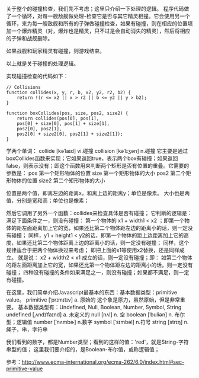 关于整个的碰撞检查，我们先不考虑；这里只介绍一下处理的逻辑。
程序代码做了一个循环，对每一艘敌舰做处理-检查它是否与其它精灵相撞。它会使用另一个循环，来为每一艘敌舰和所有的子弹做碰撞检查，如果有碰撞，则在相应的位置填加一个爆炸精灵（对，爆炸也是精灵，只不过是会自动消失的精灵），然后将相应的子弹和战舰删除。

如果战舰和玩家精灵有碰撞，则游戏结束。

以上就是关于碰撞的处理逻辑。


实现碰撞检查的代码如下：
```
// Collisions
function collides(x, y, r, b, x2, y2, r2, b2) {
    return !(r <= x2 || x > r2 || b <= y2 || y > b2);
}

function boxCollides(pos, size, pos2, size2) {
    return collides(pos[0], pos[1],
    pos[0] + size[0], pos[1] + size[1],
    pos2[0], pos2[1],
    pos2[0] + size2[0], pos2[1] + size2[1]);
}
```
学两个单词：
collide [kəˈlaɪd] vi.碰撞
collision [kəˈlɪʒən] n.碰撞
它主要是通过boxCollides函数来实现；它如果返回true，表示两个box有碰撞；如果返回false，则表示没有；即这个函数用来判断两个矩形是否有位置的重叠。它需要的参数是：
pos 第一个矩形物体的位置
size 第一个矩形物体的大小
pos2 第二个矩形物体的位置
size2 第二个矩形物体的大小

位置是两个值，即离左边的距离x，和离上边的距离y；单位是像素。
大小也是两值，分别是宽和高；单位也是像素；

然后它调用了另外一个函数：collides来检查具体是否有碰撞；
它判断的逻辑是：
满足下面条件之一，则没有碰撞：
第一个物体的 x1 + width1 < x2 ；即第一个物体的距左面距离加上它的宽，如果还比第二个物体距左边的距离小的话，则一定没有碰撞；
同样，y1 + height1 < y2的话，即第一个物体的距上边距离加上它的高度，如果还比第二个物体距离上边的距离小的话，则一定没有碰撞；
同样，这个规律适合于把两个物体换过来考虑；
即把上面的x1等使用x2替换，还是同样成立。
就是说：
x2 + width2 < x1 成立的话，则一定没有碰撞；即：
如第二个物体的距左面距离加上它的宽，如果还比第一个物体距左边的距离小的话，则一定没有碰撞；
四种没有碰撞的条件如果满足之一，则没有碰撞；如果都不满足，则一定有碰撞。


在这里，我们简单介绍Javascript最基本的东西：基本数据类型：primitive value。
primitive [ˈprɪmɪtɪv] a. 原始的
这个象是原力，虽然原始，但是非常重要。
基本数据类型有：Undefined, Null, Boolean, Number, Symbol, String 
undefined  [ˌʌndɪˈfaɪnd] a. 未定义的
null [nʌl] n. 空
boolean [ˈbuliən] n. 布尔型；逻辑值
number  [ˈnʌmbɚ] n.数字
symbol [ˈsɪmbəl] n.符号
string  [strɪŋ] n. 绳子，串，字符串

我们看到的数字，都是Number类型；看到的这样的值：'red'，就是String-字符串型的值；
这里我们要介绍的，是Boolean-布尔值，或称逻辑值；










参考：http://www.ecma-international.org/ecma-262/6.0/index.html#sec-primitive-value





